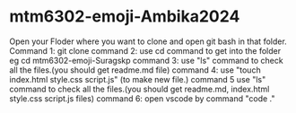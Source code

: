 # mtm6302-emoji-Ambika2024
Open your Floder where you want to clone and open git bash in that folder. 
Command 1: git clone command 
2: use cd command to get into the folder eg cd mtm6302-emoji-Suragskp command 
3: use "ls" command to check all the files.(you should get readme.md file) command 
4: use "touch index.html style.css script.js" (to make new file.) command 
5 use "ls" command to check all the files.(you should get readme.md, index.html style.css script.js files) command
6: open vscode by command "code ."
